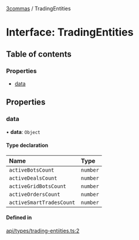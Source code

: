 [3commas](../README.md) / TradingEntities

# Interface: TradingEntities

## Table of contents

### Properties

- [data](TradingEntities.md#data)

## Properties

### data

• **data**: `Object`

#### Type declaration

| Name                     | Type     |
| :----------------------- | :------- |
| `activeBotsCount`        | `number` |
| `activeDealsCount`       | `number` |
| `activeGridBotsCount`    | `number` |
| `activeOrdersCount`      | `number` |
| `activeSmartTradesCount` | `number` |

#### Defined in

[api/types/trading-entiities.ts:2](https://github.com/ozum/3commas/blob/3d2d741/src/api/types/trading-entiities.ts#L2)

